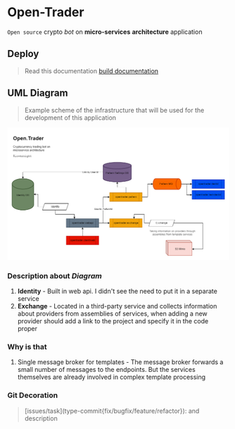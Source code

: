 # Open-Trader

`Open source` crypto _bot_ on **micro-services** **architecture** application

## Deploy

> Read this documentation [build documentation](BUILD.md)

## UML Diagram

> Example scheme of the infrastructure that will be used for the development of this application

![uml](repo/open-trader.infrastructure.drawio.png)

### Description about _Diagram_

1. **Identity** - Built in web api. I didn't see the need to put it in a separate service
2. **Exchange** - Located in a third-party service and collects information about providers from assemblies 
   of services, when adding a new provider should 
   add a link to the project and specify it in the code proper

### Why is that

1. Single message broker for templates - The message broker forwards a small number of messages to the endpoints. 
But the services themselves are already involved in complex template processing


### Git Decoration

> <p>[issues/task](type-commit{fix/bugfix/feature/refactor}): and description</p>